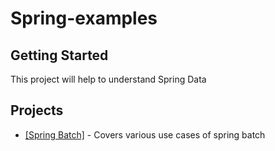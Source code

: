 # Spring-examples

## Getting Started

This project will help to understand Spring Data

## Projects

* <a href="spring-batch">[Spring Batch]</a> - Covers various use cases of spring batch
